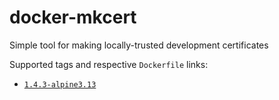 # docker-mkcert

Simple tool for making locally-trusted development certificates

Supported tags and respective `Dockerfile` links:
- [`1.4.3-alpine3.13`](https://github.com/vavyskov/docker-mkcert/tree/master/1.4.3/alpine3.13)
